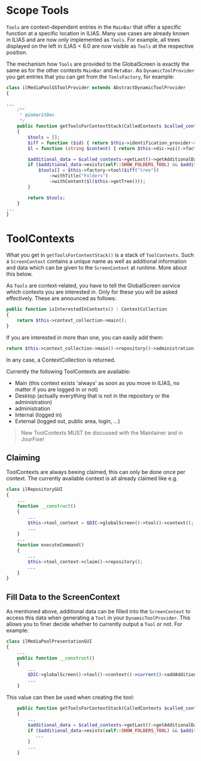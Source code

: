 Scope Tools
===========
`Tools` are context-dependent entries in the `MainBar` that offer a specific function at a specific location in ILIAS. Many use cases are already known in ILIAS and are now only implemented as `Tools`. For example, all trees displayed on the left in ILIAS < 6.0 are now visible as `Tools` at the respective position.

The mechanism how `Tools` are provided to the GlobalScreen is exactly the same as for the other contexts `MainBar` and `MetaBar`. As `DynamicToolProvider` you get entries that you can get from the `ToolsFactory`, for example:

```php
class ilMediaPoolGSToolProvider extends AbstractDynamicToolProvider
{

...
    /**
     * @inheritDoc
     */
    public function getToolsForContextStack(CalledContexts $called_contexts) : array
    {
        $tools = [];
        $iff = function ($id) { return $this->identification_provider->identifier($id); };
        $l = function (string $content) { return $this->dic->ui()->factory()->legacy($content); };

        $additional_data = $called_contexts->getLast()->getAdditionalData();
        if ($additional_data->exists(self::SHOW_FOLDERS_TOOL) && $additional_data->get(self::SHOW_FOLDERS_TOOL) === true) {
            $tools[] = $this->factory->tool($iff("tree"))
                ->withTitle("Folders")
                ->withContent($l($this->getTree()));
        }

        return $tools;
    }
...
}
```

# ToolContexts

What you get in `getToolsForContextStack()` is a stack of `ToolContexts`. Such a `ScreenContext` contains a unique name as well as additional information and data which can be given to the `ScreenContext` at runtime. More about this below.

As `Tools` are context-related, you have to tell the GlobalScreen service which contexts you are interested in. Only for these you will be asked effectively. These are announced as follows:

```php
public function isInterestedInContexts() : ContextCollection
{
    return $this->context_collection->main();
}
```

If you are interested in more than one, you can easily add them:

```php
return $this->context_collection->main()->repository()->administration();
```

In any case, a ContextCollection is returned.

Currently the following ToolContexts are available:

- Main (this context exists 'always' as soon as you move in ILIAS, no matter if you are logged in or not)
- Desktop (actually everything that is not in the repository or the administration)
- administration
- Internal (logged in)
- External (logged out, public area, login, ...)

> New ToolContexts MUST be discussed with the Maintainer and in JourFixe!

## Claiming
ToolContexts are always beeing claimed, this can only be done once per context. The currently available context is all already claimed like e.g. 

```php
class ilRepositoryGUI 
{
    ...
    function __construct()
    {
        ...
        $this->tool_context = $DIC->globalScreen()->tool()->context();
        ...
    }
    ...
    function executeCommand() 
    { 
        ...
        $this->tool_context->claim()->repository();
        ...
    }
}
```

## Fill Data to the ScreenContext
As mentioned above, additional data can be filled into the `ScreenContext` to access this data when generating a `Tool` in your `DynamicToolProvider`. This allows you to finer decide whether to currently output a `Tool` or not. For example:

```php
class ilMediaPoolPresentationGUI
{
    ...
    public function __construct()
    {
        ...
        $DIC->globalScreen()->tool()->context()->current()->addAdditionalData(ilMediaPoolGSToolProvider::SHOW_FOLDERS_TOOL, true);
        ...
    }

```

This value can then be used when creating the tool:

```php
    public function getToolsForContextStack(CalledContexts $called_contexts) : array
    {
        ...
        $additional_data = $called_contexts->getLast()->getAdditionalData();
        if ($additional_data->exists(self::SHOW_FOLDERS_TOOL) && $additional_data->get(self::SHOW_FOLDERS_TOOL) === true) {
           ...
        }
        ...
    }
```
